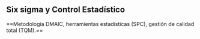 ## Six sigma y Control Estadístico

==Metodología DMAIC, herramientas
estadísticas (SPC), gestión de calidad total
(TQM).==


